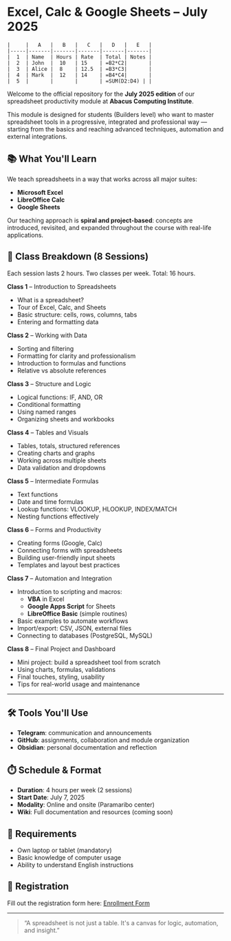 # Excel, Calc & Google Sheets – July 2025

```
|     |   A   |   B   |   C   |   D   |   E   |
|-----|-------|-------|-------|-------|-------|
|  1  | Name  | Hours | Rate  | Total | Notes |
|  2  | John  |  10   | 15    | =B2*C2|       |
|  3  | Alice |  8    | 12.5  | =B3*C3|       |
|  4  | Mark  |  12   | 14    | =B4*C4|       |
|  5  |       |       |       | =SUM(D2:D4) | |
```

Welcome to the official repository for the **July 2025 edition** of our spreadsheet productivity module at **Abacus Computing Institute**.

This module is designed for students (Builders level) who want to master spreadsheet tools in a progressive, integrated and professional way — starting from the basics and reaching advanced techniques, automation and external integrations.

## 📚 What You'll Learn

We teach spreadsheets in a way that works across all major suites:
- **Microsoft Excel**
- **LibreOffice Calc**
- **Google Sheets**

Our teaching approach is **spiral and project-based**: concepts are introduced, revisited, and expanded throughout the course with real-life applications.

## 🧭 Class Breakdown (8 Sessions)

Each session lasts 2 hours. Two classes per week. Total: 16 hours.

**Class 1** – Introduction to Spreadsheets
- What is a spreadsheet?
- Tour of Excel, Calc, and Sheets
- Basic structure: cells, rows, columns, tabs
- Entering and formatting data

**Class 2** – Working with Data
- Sorting and filtering
- Formatting for clarity and professionalism
- Introduction to formulas and functions
- Relative vs absolute references

**Class 3** – Structure and Logic
- Logical functions: IF, AND, OR
- Conditional formatting
- Using named ranges
- Organizing sheets and workbooks

**Class 4** – Tables and Visuals
- Tables, totals, structured references
- Creating charts and graphs
- Working across multiple sheets
- Data validation and dropdowns

**Class 5** – Intermediate Formulas
- Text functions
- Date and time formulas
- Lookup functions: VLOOKUP, HLOOKUP, INDEX/MATCH
- Nesting functions effectively

**Class 6** – Forms and Productivity
- Creating forms (Google, Calc)
- Connecting forms with spreadsheets
- Building user-friendly input sheets
- Templates and layout best practices

**Class 7** – Automation and Integration
- Introduction to scripting and macros:
  - **VBA** in Excel
  - **Google Apps Script** for Sheets
  - **LibreOffice Basic** (simple routines)
- Basic examples to automate workflows
- Import/export: CSV, JSON, external files
- Connecting to databases (PostgreSQL, MySQL)

**Class 8** – Final Project and Dashboard
- Mini project: build a spreadsheet tool from scratch
- Using charts, formulas, validations
- Final touches, styling, usability
- Tips for real-world usage and maintenance

---

## 🛠️ Tools You'll Use

- **Telegram**: communication and announcements
- **GitHub**: assignments, collaboration and module organization
- **Obsidian**: personal documentation and reflection

## ⏱️ Schedule & Format

- **Duration**: 4 hours per week (2 sessions)
- **Start Date**: July 7, 2025
- **Modality**: Online and onsite (Paramaribo center)
- **Wiki**: Full documentation and resources (coming soon)

## 📎 Requirements

- Own laptop or tablet (mandatory)
- Basic knowledge of computer usage
- Ability to understand English instructions

## 📝 Registration

Fill out the registration form here: [Enrollment Form](https://abacusci.com/en/enroll-excel-2507)

---

> “A spreadsheet is not just a table. It's a canvas for logic, automation, and insight.”
